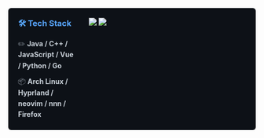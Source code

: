 <div style="display: flex; gap: 5%; background: #0d1117; padding: 20px; border-radius: 6px; font-family: -apple-system, BlinkMacSystemFont, 'Segoe UI', sans-serif;">
  <!-- 左侧技术栈 -->
  <div style="flex: 1;">
    <h3 style="color: #58a6ff; margin: 0 0 15px 0;">🛠️ Tech Stack</h3>
    <div style="color: #8b949e; line-height: 1.6;">
      <p style="margin: 0;">✏️ <strong style="color: #c9d1d9;">Java / C++ / JavaScript / Vue / Python / Go</strong></p>
      <p style="margin: 10px 0 0 0;">📦 <strong style="color: #c9d1d9;">Arch Linux / Hyprland / neovim / nnn / Firefox</strong></p>
    </div>
  </div>

  <!-- 右侧统计卡片 -->
  <div style="flex: 1; min-width: 320px;">
    <!-- WakaTime 卡片（精准匹配图片数据） -->
    <img src="https://github-readme-stats.vercel.app/api/wakatime?username=Marythore&theme=dark&layout=compact&hide_title=true&hide_border=true&bg_color=0d1117&title_color=58A6FF&text_color=8B949E&langs_count=8&range=all_time&bar_height=18&bar_width=5&hide=Other,Text,Config,JSON,YAML&custom_title=WakaTime%20Stats&v=3">
    <!-- GitHub 统计卡片（精准匹配图片数据） -->
    <img src="https://github-readme-stats.vercel.app/api?username=Marythore&theme=dark&show_icons=true&hide_border=true&bg_color=0d1117&title_color=58A6FF&text_color=8B949E&icon_color=58A6FF&hide=contribs,prs,issues&count_private=true&line_height=24&include_all_commits=true&custom_title=HuangMokai's%20GitHub%20Stats&v=3">
  </div>
</div>
